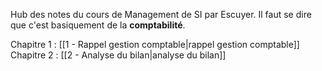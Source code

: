 Hub des notes du cours de Management de SI par Escuyer. Il faut se dire que c'est basiquement de la **comptabilité**.

Chapitre 1 : [[1 - Rappel gestion comptable|rappel gestion comptable]]
Chapitre 2 : [[2 - Analyse du bilan|analyse du bilan]]